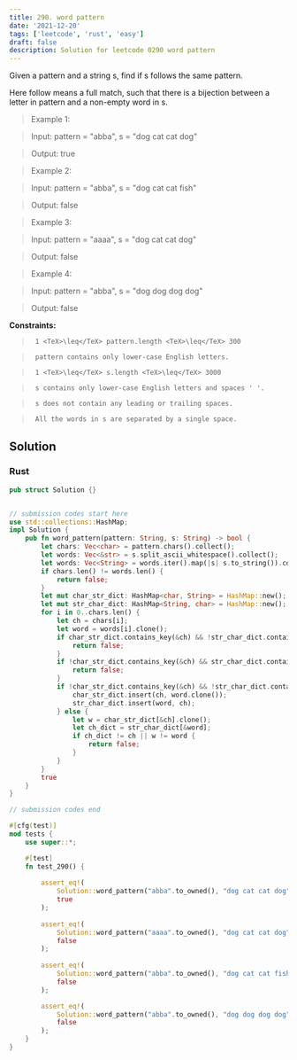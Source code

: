 ```yaml
---
title: 290. word pattern
date: '2021-12-20'
tags: ['leetcode', 'rust', 'easy']
draft: false
description: Solution for leetcode 0290 word pattern
---
```


 

  Given a pattern and a string s, find if s follows the same pattern.

  Here follow means a full match, such that there is a bijection between a letter in pattern and a non-empty word in s.

   

 >   Example 1:

  

 >   Input: pattern <TeX>=</TeX> "abba", s <TeX>=</TeX> "dog cat cat dog"

 >   Output: true

  

 >   Example 2:

  

 >   Input: pattern <TeX>=</TeX> "abba", s <TeX>=</TeX> "dog cat cat fish"

 >   Output: false

  

 >   Example 3:

  

 >   Input: pattern <TeX>=</TeX> "aaaa", s <TeX>=</TeX> "dog cat cat dog"

 >   Output: false

  

 >   Example 4:

  

 >   Input: pattern <TeX>=</TeX> "abba", s <TeX>=</TeX> "dog dog dog dog"

 >   Output: false

  

   

  **Constraints:**

  

 >   	1 <TeX>\leq</TeX> pattern.length <TeX>\leq</TeX> 300

 >   	pattern contains only lower-case English letters.

 >   	1 <TeX>\leq</TeX> s.length <TeX>\leq</TeX> 3000

 >   	s contains only lower-case English letters and spaces ' '.

 >   	s does not contain any leading or trailing spaces.

 >   	All the words in s are separated by a single space.


## Solution
### Rust
```rust
pub struct Solution {}


// submission codes start here
use std::collections::HashMap;
impl Solution {
    pub fn word_pattern(pattern: String, s: String) -> bool {
        let chars: Vec<char> = pattern.chars().collect();
        let words: Vec<&str> = s.split_ascii_whitespace().collect();
        let words: Vec<String> = words.iter().map(|s| s.to_string()).collect();
        if chars.len() != words.len() {
            return false;
        }
        let mut char_str_dict: HashMap<char, String> = HashMap::new();
        let mut str_char_dict: HashMap<String, char> = HashMap::new();
        for i in 0..chars.len() {
            let ch = chars[i];
            let word = words[i].clone();
            if char_str_dict.contains_key(&ch) && !str_char_dict.contains_key(&word){
                return false;
            }
            if !char_str_dict.contains_key(&ch) && str_char_dict.contains_key(&word){
                return false;
            }
            if !char_str_dict.contains_key(&ch) && !str_char_dict.contains_key(&word){
                char_str_dict.insert(ch, word.clone());
                str_char_dict.insert(word, ch);
            } else {
                let w = char_str_dict[&ch].clone();
                let ch_dict = str_char_dict[&word];
                if ch_dict != ch || w != word {
                    return false;
                }
            }
        }
        true
    }
}

// submission codes end

#[cfg(test)]
mod tests {
    use super::*;

    #[test]
    fn test_290() {
        
        assert_eq!(
            Solution::word_pattern("abba".to_owned(), "dog cat cat dog".to_owned()),
            true
        );
        
        assert_eq!(
            Solution::word_pattern("aaaa".to_owned(), "dog cat cat dog".to_owned()),
            false
        );
        
        assert_eq!(
            Solution::word_pattern("abba".to_owned(), "dog cat cat fish".to_owned()),
            false
        );

        assert_eq!(
            Solution::word_pattern("abba".to_owned(), "dog dog dog dog".to_owned()),
            false
        );
    }
}

```
